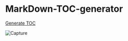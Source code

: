# MarkDown-TOC-generator
[Generate TOC](https://dazzling-peony-88b24c.netlify.app/)

![Capture](https://github.com/IMAD-Majid/MarkDown-TOC-generator/assets/137281672/768276eb-d727-4240-b7ab-1991ffced512)
